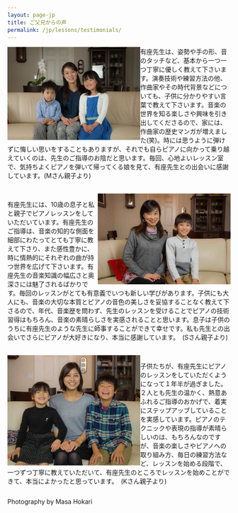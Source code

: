 ```yaml
---
layout: page-jp
title: ご父兄からの声
permalink: /jp/lessons/testimonials/
---
```


<img class="float-left" src="/img/family-m-san.jpg" alt="" width="300px" style="float:left;">

有座先生は、姿勢や手の形、音のタッチなど、基本から一つ一つ丁寧に優しく教えて下さいます。演奏技術や練習方法の他、作曲家やその時代背景などについても、子供に分かりやすい言葉で教えて下さいます。音楽の世界を知る楽しさや興味を引き出してくださるので、家には、作曲家の歴史マンガが増えました(笑)。時には思うように弾けずに悔しい思いをすることもありますが、それでも自らピアノに向かって乗り越えていくのは、先生のご指導のお陰だと思います。毎回、心地よいレッスン室で、気持ちよくピアノを弾いて帰ってくる娘を見て、有座先生との出会いに感謝しています。(Mさん親子より)

<br>

<img class="float-right" src="/img/family-s-san.jpg" alt="" width="300px" style="float:right;">

有座先生には、10歳の息子と私と親子でピアノレッスンをしていただいています。有座先生のご指導は、音楽の知的な側面を細部にわたってとても丁寧に教えて下さり、また感性豊かに、時に情熱的にそれぞれの曲が持つ世界を広げて下さいます。有座先生の音楽知識の幅広さと奥深さには魅了されるばかりです。毎回のレッスンがとても有意義でいつも新しい学びがあります。子供にも大人にも、音楽の大切な本質とピアノの音色の美しさを妥協することなく教えて下さるので、年代、音楽歴を問わず、先生のレッスンを受けることでピアノの技術習得はもちろん、音楽の素晴らしさを実感されることと思います。息子は子供のうちに有座先生のような先生に師事することができて幸せです。私も先生との出会いでさらにピアノが大好きになり、本当に感謝しています。　(Sさん親子より)

<br>

<img class="float-left" src="/img/family-k-san-cropped.jpg" alt="" width="300px" style="float:left;">

子供たちが、有座先生にピアノのレッスンをしていただくようになって１年半が過ぎました。２人とも先生の温かく、熱意あふれるご指導のおかげで、着実にステップアッブしていることを実感しています。ピアノのテクニックや表現の指導が素晴らしいのは、もちろんなのですが、音楽の楽しさやピアノへの取り組み方、毎日の練習方法など、レッスンを始める段階で、一つずつ丁寧に教えていただいて、有座先生のところでレッスンを始めことができて、本当によかったと思っています。　(Kさん親子より)


<p style="float:left; clear:both;" class="voltaire">Photography by Masa Hokari</p>
